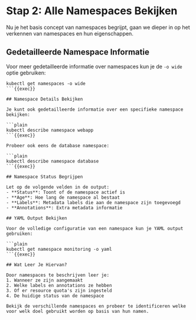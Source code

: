 # Stap 2: Alle Namespaces Bekijken

Nu je het basis concept van namespaces begrijpt, gaan we dieper in op het verkennen van namespaces en hun eigenschappen.

## Gedetailleerde Namespace Informatie

Voor meer gedetailleerde informatie over namespaces kun je de `-o wide` optie gebruiken:

```plain
kubectl get namespaces -o wide
```{{exec}}

## Namespace Details Bekijken

Je kunt ook gedetailleerde informatie over een specifieke namespace bekijken:

```plain
kubectl describe namespace webapp
```{{exec}}

Probeer ook eens de database namespace:

```plain
kubectl describe namespace database
```{{exec}}

## Namespace Status Begrijpen

Let op de volgende velden in de output:
- **Status**: Toont of de namespace actief is
- **Age**: Hoe lang de namespace al bestaat
- **Labels**: Metadata labels die aan de namespace zijn toegevoegd
- **Annotations**: Extra metadata informatie

## YAML Output Bekijken

Voor de volledige configuratie van een namespace kun je YAML output gebruiken:

```plain
kubectl get namespace monitoring -o yaml
```{{exec}}

## Wat Leer Je Hiervan?

Door namespaces te beschrijven leer je:
1. Wanneer ze zijn aangemaakt
2. Welke labels en annotations ze hebben
3. Of er resource quota's zijn ingesteld
4. De huidige status van de namespace

Bekijk de verschillende namespaces en probeer te identificeren welke voor welk doel gebruikt worden op basis van hun namen.